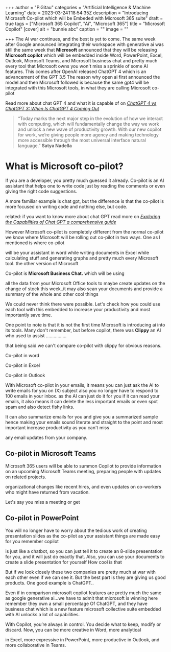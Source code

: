+++
author = "P.Gitau"
categories = "Artificial Intelligence & Machine Learning"
date = 2023-03-24T18:54:35Z
description = "Introducing Microsoft Co-pilot which will be Embeded with Microsoft 365 suite"
draft = true
tags = ["Microsoft 365 Copilot", "Ai", "Microsoft 365"]
title = "Microsoft Copilot"
[cover]
alt = "bunnie abc"
caption = ""
image = ""

+++
The Ai war continues, and the best is yet to come. The same week after Google announced integrating their workspace with generative ai was still the same week that **Microsoft** announced that they will be releasing **Microsoft copilot** which will be embedded inside Word, PowerPoint, Excel, Outlook, Microsoft Teams, and Microsoft business chat and pretty much every tool that Microsoft owns you won't miss a sprinkle of some AI features. This comes after OpenAI released ChatGPT 4 which is an advancement of the GPT 3.5 The reason why open ai first announced the model and then Microsoft followed is because the same gpt4 will be integrated with this Microsoft tools, in what they are calling Microsoft co-pilot

Read more about chat GPT 4 and what it is capable of on [_ChatGPT 4 vs ChatGPT 3: When Is ChatGPT 4 Coming Out_](https://www.blog.bunnieabc.com/posts/chatgpt-4-vs-chatgpt-3-when-is-chatgpt-4-coming-out/)

> “Today marks the next major step in the evolution of how we interact with computing, which will fundamentally change the way we work and unlock a new wave of productivity growth. With our new copilot for work, we’re giving people more agency and making technology more accessible through the most universal interface natural language.” **Satya Nadella**

# What is Microsoft co-pilot?

If you are a developer, you pretty much guessed it already. Co-pilot is an AI assistant that helps one to write code just by reading the comments or even giving the right code suggestions.

A more familiar example is chat gpt, but the difference is that the co-pilot is more focused on writing code and nothing else, but code.

related: if you want to know more about chat GPT read more on [_Exploring the Capabilities of Chat GPT a comprehensive guide_](https://www.blog.bunnieabc.com/posts/what-is-chat-gpt-and-why-you-need-it/)

However Microsoft co-pilot is completely different from the normal co-pilot we know where Microsoft will be rolling out co-pilot in two ways. One as I mentioned is where co-pilot

will be your assistant in word while writing documents in Excel while calculating stuff and generating graphs and pretty much every Microsoft tool. the other version of Microsoft

Co-pilot is **Microsoft Business Chat.** which will be using

all the data from your Microsoft Office tools to maybe create updates on the change of stock this week..it may also scan your documents and provide a summary of the whole and other cool things

We could never think there were possible. Let's check how you could use each tool with this embedded to increase your productivity and most importantly save time.

One point to note is that it is not the first time Microsoft is introducing ai into its tools. Many don't remember, but before copilot, there was **Clippy** an AI who used to assist ................

that being said we can't compare co-pilot with clippy for obvious reasons.

Co-pilot in word

Co-pilot in Excel

Co-pilot in Outlook

With Microsoft co-pilot in your emails, it means you can just ask the AI to write emails for you on (X) subject also you no longer have to respond to 100 emails in your inbox. as the AI can just do it for you if it can read your emails, it also means it can delete the less important emails or even spot spam and also detect fishy links.

It can also summarize emails for you and give you a summarized sample hence making your emails sound literate and straight to the point and most important increase productivity as you can't miss

any email updates from your company.

## **Co-pilot in Microsoft Teams**

Microsoft 365 users will be able to summon Copilot to provide information on an upcoming Microsoft Teams meeting, preparing people with updates on related projects.

organizational changes like recent hires, and even updates on co-workers who might have returned from vacation.

Let's say you miss a meeting or get

## Co-pilot in PowerPoint

You will no longer have to worry about the tedious work of creating presentation slides as the co-pilot as your assistant things are made easy for you remember copilot

is just like a chatbot, so you can just tell it to create an 8-slide presentation for you, and it will just do exactly that. Also, you can use your documents to create a slide presentation for yourself How cool is that

But if we look closely these two companies are pretty much at war with each other even if we can see it. But the best part is they are giving us good products. One good example is ChatGPT..

Even if in comparison microsoft copilot features are pretty much the same as google generative ai...we have to admit that microsoft is winning here remember they own a small percentage Of ChatGPT, and they have business chat which is a new feature microsoft collective suite embedded with AI unlocks a lot of capabilities.

With Copilot, you’re always in control. You decide what to keep, modify or discard. Now, you can be more creative in Word, more analytical

in Excel, more expressive in PowerPoint, more productive in Outlook, and more collaborative in Teams.